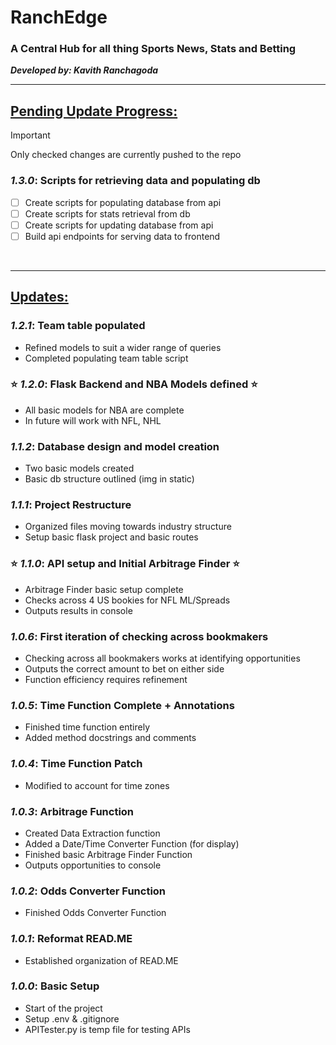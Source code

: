 # RanchEdge 
### A Central Hub for all thing Sports News, Stats and Betting

**_Developed by: Kavith Ranchagoda_**
<br>

---
## <u>Pending Update Progress:</u>
> [!IMPORTANT]
> Only checked changes are currently pushed to the repo
### **_1.3.0_**: Scripts for retrieving data and populating db
- [ ] Create scripts for populating database from api
- [ ] Create scripts for stats retrieval from db
- [ ] Create scripts for updating database from api
- [ ] Build api endpoints for serving data to frontend

<br>

---

## <u>Updates:</u>
### **_1.2.1_**: Team table populated
- Refined models to suit a wider range of queries
- Completed populating team table script

### :star: **_1.2.0_**: Flask Backend and NBA Models defined :star:
- All basic models for NBA are complete
- In future will work with NFL, NHL

### **_1.1.2_**: Database design and model creation
- Two basic models created
- Basic db structure outlined (img in static)

### **_1.1.1_**: Project Restructure
- Organized files moving towards industry structure
- Setup basic flask project and basic routes

### :star: **_1.1.0_**: API setup and Initial Arbitrage Finder :star:
- Arbitrage Finder basic setup complete
- Checks across 4 US bookies for NFL ML/Spreads
- Outputs results in console

### **_1.0.6_**: First iteration of checking across bookmakers
- Checking across all bookmakers works at identifying opportunities
- Outputs the correct amount to bet on either side
- Function efficiency requires refinement

### **_1.0.5_**: Time Function Complete + Annotations
- Finished time function entirely
- Added method docstrings and comments

### **_1.0.4_**: Time Function Patch
- Modified to account for time zones

### **_1.0.3_**: Arbitrage Function
- Created Data Extraction function
- Added a Date/Time Converter Function (for display)
- Finished basic Arbitrage Finder Function
- Outputs opportunities to console

### **_1.0.2_**: Odds Converter Function
- Finished Odds Converter Function
 

### **_1.0.1_**: Reformat READ.ME
- Established organization of READ.ME

### **_1.0.0_**: Basic Setup
- Start of the project
- Setup .env & .gitignore
- APITester.py is temp file for testing APIs
